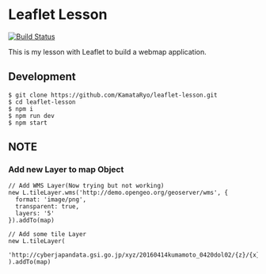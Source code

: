 # Leaflet Lesson

[![Build Status](https://travis-ci.org/KamataRyo/leaflet-lesson.svg?branch=master)](https://travis-ci.org/KamataRyo/leaflet-lesson)

This is my lesson with Leaflet to build a webmap application.

## Development

```
$ git clone https://github.com/KamataRyo/leaflet-lesson.git
$ cd leaflet-lesson
$ npm i
$ npm run dev
$ npm start
```

## NOTE

### Add new Layer to map Object
```
// Add WMS Layer(Now trying but not working)
new L.tileLayer.wms('http://demo.opengeo.org/geoserver/wms', {
  format: 'image/png',
  transparent: true,
  layers: '5'
}).addTo(map)

// Add some tile Layer
new L.tileLayer(
    'http://cyberjapandata.gsi.go.jp/xyz/20160414kumamoto_0420dol02/{z}/{x}/{y}.png'
).addTo(map)
```
